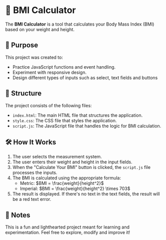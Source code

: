 # 🧮 BMI Calculator

The **BMI Calculator** is a tool that calculates your Body Mass Index (BMI) based on your weight and height.

## 🌱 Purpose

This project was created to:

* Practice JavaScript functions and event handling.
* Experiment with responsive design.
* Design different types of inputs such as select, text fields and buttons

## 🧩 Structure

The project consists of the following files:

* `index.html`: The main HTML file that structures the application.
* `style.css`: The CSS file that styles the application.
* `script.js`: The JavaScript file that handles the logic for BMI calculation.

## 🛠️ How It Works

1. The user selects the measurement system.
2. The user enters their weight and height in the input fields.
3. When the "Calculate Your BMI" button is clicked, the `script.js` file processes the inputs.
4. The BMI is calculated using the appropriate formula:
   - Metric: $BMI = \frac{weight}{height^2}$
   - Imperial: $BMI = \frac{weight}{height^2} \times 703$
5. The result is displayed. If there's no text in the text fields, the result will be a red text error.

## 💬 Notes

This is a fun and lighthearted project meant for learning and experimentation. Feel free to explore, modify and improve it!